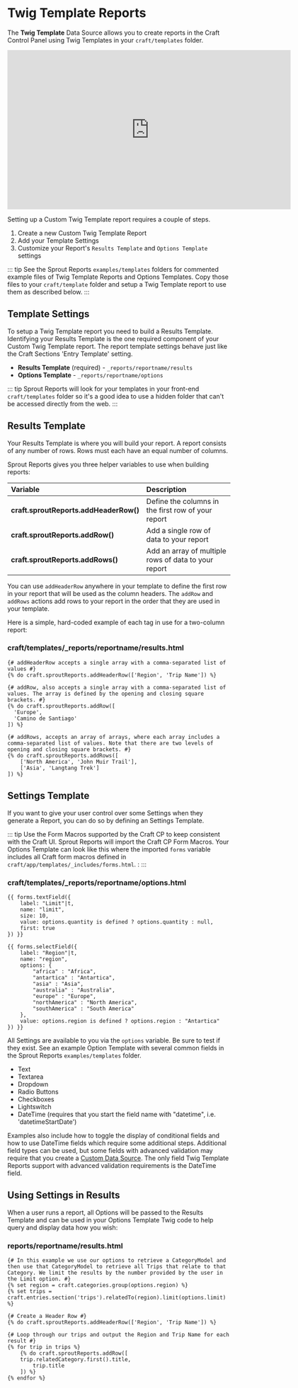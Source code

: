 # Twig Template Reports

The **Twig Template** Data Source allows you to create reports in the Craft Control Panel using Twig Templates in your `craft/templates` folder.

<iframe src="https://player.vimeo.com/video/248062317" width="640" height="360" frameborder="0" webkitallowfullscreen mozallowfullscreen allowfullscreen></iframe>

Setting up a Custom Twig Template report requires a couple of steps.

1. Create a new Custom Twig Template Report
2. Add your Template Settings
3. Customize your Report's `Results Template` and `Options Template` settings

::: tip
See the Sprout Reports `examples/templates` folders for commented example files of Twig Template Reports and Options Templates. Copy those files to your `craft/template` folder and setup a Twig Template report to use them as described below.
:::

## Template Settings

To setup a Twig Template report you need to build a Results Template. Identifying your Results Template is the one required component of your Custom Twig Template report. The report template settings behave just like the Craft Sections 'Entry Template' setting.

- **Results Template** (required) - `_reports/reportname/results`
- **Options Template** - `_reports/reportname/options`

::: tip
Sprout Reports will look for your templates in your front-end `craft/templates` folder so it's a good idea to use a hidden folder that can't be accessed directly from the web.
:::

## Results Template

Your Results Template is where you will build your report. A report consists of any number of rows. Rows must each have an equal number of columns.

Sprout Reports gives you three helper variables to use when building reports:

| Variable | Description |
|:---------|:--------|
| **craft.sproutReports.addHeaderRow()** | Define the columns in the first row of your report
| **craft.sproutReports.addRow()** | Add a single row of data to your report |
| **craft.sproutReports.addRows()** | Add an array of multiple rows of data to your report |

You can use `addHeaderRow` anywhere in your template to define the first row in your report that will be used as the column headers. The `addRow` and `addRows` actions add rows to your report in the order that they are used in your template.

Here is a simple, hard-coded example of each tag in use for a two-column report:

### craft/templates/_reports/reportname/results.html

``` twig
{# addHeaderRow accepts a single array with a comma-separated list of values #}
{% do craft.sproutReports.addHeaderRow(['Region', 'Trip Name']) %}

{# addRow, also accepts a single array with a comma-separated list of values. The array is defined by the opening and closing square brackets. #}
{% do craft.sproutReports.addRow([
  'Europe', 
  'Camino de Santiago'
]) %}

{# addRows, accepts an array of arrays, where each array includes a comma-separated list of values. Note that there are two levels of opening and closing square brackets. #}
{% do craft.sproutReports.addRows([
	['North America', 'John Muir Trail'],
	['Asia', 'Langtang Trek']
]) %}
```

## Settings Template

If you want to give your user control over some Settings when they generate a Report, you can do so by defining an Settings Template. 

::: tip
Use the Form Macros supported by the Craft CP to keep consistent with the Craft UI. Sprout Reports will import the Craft CP Form Macros. Your Options Template can look like this where the imported `forms` variable includes all Craft form macros defined in `craft/app/templates/_includes/forms.html`. :
:::

### craft/templates/_reports/reportname/options.html

``` twig
{{ forms.textField({
	label: "Limit"|t,
	name: "limit",
	size: 10,
	value: options.quantity is defined ? options.quantity : null,
	first: true
}) }}

{{ forms.selectField({
	label: "Region"|t,
	name: "region",
	options: {
		"africa" : "Africa",
		"antartica" : "Antartica",
		"asia" : "Asia",
		"australia" : "Australia",
		"europe" : "Europe",
		"northAmerica" : "North America",
		"southAmerica" : "South America"
	},
	value: options.region is defined ? options.region : "Antartica"
}) }}
```

All Settings are available to you via the `options` variable. Be sure to test if they exist. See an example Option Template with several common fields in the Sprout Reports `examples/templates` folder.

- Text
- Textarea
- Dropdown
- Radio Buttons
- Checkboxes
- Lightswitch
- DateTime (requires that you start the field name with "datetime", i.e. 'datetimeStartDate')

Examples also include how to toggle the display of conditional fields and how to use DateTime fields which require some additional steps. Additional field types can be used, but some fields with advanced validation may require that you create a [Custom Data Source](./custom-data-sources.md). The only field Twig Template Reports support with advanced validation requirements is the DateTime field.

## Using Settings in Results

When a user runs a report, all Options will be passed to the Results Template and can be used in your Options Template Twig code to help query and display data how you wish:

### reports/reportname/results.html

``` twig
{# In this example we use our options to retrieve a CategoryModel and then use that CategoryModel to retrieve all Trips that relate to that Category. We limit the results by the number provided by the user in the Limit option. #}
{% set region = craft.categories.group(options.region) %}
{% set trips = craft.entries.section('trips').relatedTo(region).limit(options.limit) %}

{# Create a Header Row #}
{% do craft.sproutReports.addHeaderRow(['Region', 'Trip Name']) %}

{# Loop through our trips and output the Region and Trip Name for each result #}
{% for trip in trips %}
	{% do craft.sproutReports.addRow([
  	trip.relatedCategory.first().title, 
		trip.title
	]) %}
{% endfor %}
```

